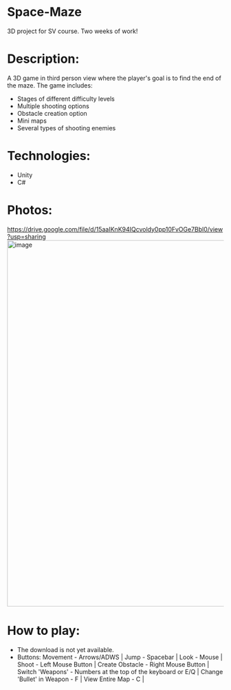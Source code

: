 # Space-Maze
3D project for SV course.
Two weeks of work!

# Description:
A 3D game in third person view where the player's goal is to find the end of the maze.
The game includes:
- Stages of different difficulty levels
- Multiple shooting options
- Obstacle creation option
- Mini maps
- Several types of shooting enemies

# Technologies:
- Unity
- C#

# Photos:
https://drive.google.com/file/d/15aaIKnK94IQcvoldy0pp10FvOGe7Bbl0/view?usp=sharing
<img width="1514" height="850" alt="image" src="https://github.com/user-attachments/assets/edd37888-37a9-4ba7-ad84-d3737eb2962f" />

# How to play:
- The download is not yet available.
- Buttons:
Movement - Arrows/ADWS | 
Jump - Spacebar | 
Look - Mouse | 
Shoot - Left Mouse Button | 
Create Obstacle - Right Mouse Button | 
Switch 'Weapons' - Numbers at the top of the keyboard or E/Q | 
Change 'Bullet' in Weapon - F | 
View Entire Map - C | 
